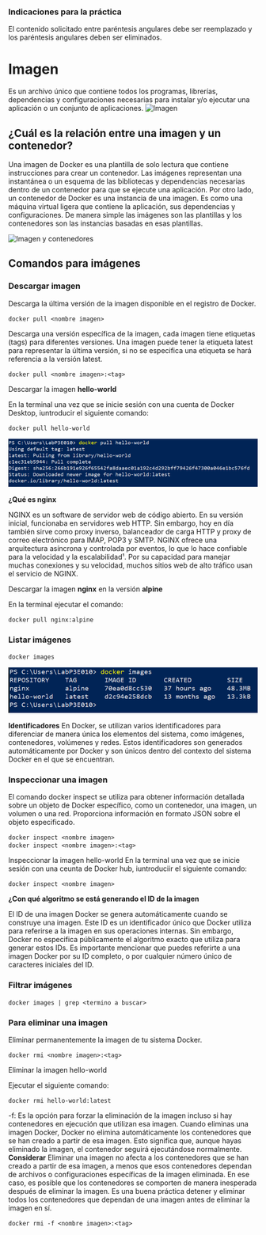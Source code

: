 ### Indicaciones para la práctica
El contenido solicitado entre paréntesis angulares debe ser reemplazado y los paréntesis angulares deben ser eliminados.

# Imagen
Es un archivo único que contiene todos los programas, librerías, dependencias y configuraciones necesarias para instalar y/o ejecutar una aplicación o un conjunto de aplicaciones.
![Imagen](imagenes/imagen.PNG)


## ¿Cuál es la relación entre una imagen y un contenedor?

Una imagen de Docker es una plantilla de solo lectura que contiene instrucciones para crear un contenedor. Las imágenes representan una instantánea o un esquema de las bibliotecas y dependencias necesarias dentro de un contenedor para que se ejecute una aplicación. Por otro lado, un contenedor de Docker es una instancia de una imagen. Es como una máquina virtual ligera que contiene la aplicación, sus dependencias y configuraciones.
De manera simple las imágenes son las plantillas y los contenedores son las instancias basadas en esas plantillas. 


![Imagen y contenedores](imagenes/imagenYcontenedores.JPG)
## Comandos para imágenes

### Descargar imagen
Descarga la última versión de la imagen disponible en el registro de Docker.

```
docker pull <nombre imagen> 
```

Descarga una versión específica de la imagen, cada imagen tiene etiquetas (tags) para diferentes versiones.
Una imagen puede tener la etiqueta latest para representar la última versión, si no se especifica una etiqueta se hará referencia a la versión latest.

```
docker pull <nombre imagen>:<tag>
```

Descargar la imagen **hello-world**

En la terminal una vez que se inicie sesión con una cuenta de Docker Desktop, iuntroducir el siguiente comando:
```
docker pull hello-world
```
![Imagen](imagenes/dockerinfo1.png)

**¿Qué es nginx**

NGINX es un software de servidor web de código abierto. En su versión inicial, funcionaba en servidores web HTTP. Sin embargo, hoy en día también sirve como proxy inverso, balanceador de carga HTTP y proxy de correo electrónico para IMAP, POP3 y SMTP. NGINX ofrece una arquitectura asíncrona y controlada por eventos, lo que lo hace confiable para la velocidad y la escalabilidad¹. Por su capacidad para manejar muchas conexiones y su velocidad, muchos sitios web de alto tráfico usan el servicio de NGINX.

Descargar la imagen  **nginx** en la versión **alpine**

En la terminal ejecutar el comando:
```terminal
docker pull nginx:alpine
```

### Listar imágenes

```
docker images
```

![Imagen](imagenes/dockerimg.png)

**Identificadores**
En Docker, se utilizan varios identificadores para diferenciar de manera única los elementos del sistema, como imágenes, contenedores, volúmenes y redes. Estos identificadores son generados automáticamente por Docker y son únicos dentro del contexto del sistema Docker en el que se encuentran. 

### Inspeccionar una imagen
El comando docker inspect se utiliza para obtener información detallada sobre un objeto de Docker específico, como un contenedor, una imagen, un volumen o una red.  Proporciona información en formato JSON sobre el objeto especificado.

```
docker inspect <nombre imagen>
docker inspect <nombre imagen>:<tag>
```

Inspeccionar la imagen hello-world 
En la terminal una vez que se inicie sesión con una ceunta de Docker hub, iuntroduciir el siguiente comando:
```
docker inspect <nombre imagen>
```

**¿Con qué algoritmo se está generando el ID de la imagen**

El ID de una imagen Docker se genera automáticamente cuando se construye una imagen. Este ID es un identificador único que Docker utiliza para referirse a la imagen en sus operaciones internas. Sin embargo, Docker no especifica públicamente el algoritmo exacto que utiliza para generar estos IDs. Es importante mencionar que puedes referirte a una imagen Docker por su ID completo, o por cualquier número único de caracteres iniciales del ID.

### Filtrar imágenes

```
docker images | grep <termino a buscar>

```

### Para eliminar una imagen
Eliminar permanentemente la imagen de tu sistema Docker.

```
docker rmi <nombre imagen>:<tag>
```

Eliminar la imagen hello-world 

Ejecutar el siguiente comando:
```
docker rmi hello-world:latest
```

-f: Es la opción para forzar la eliminación de la imagen incluso si hay contenedores en ejecución que utilizan esa imagen.
Cuando eliminas una imagen Docker, Docker no elimina automáticamente los contenedores que se han creado a partir de esa imagen. Esto significa que, aunque hayas eliminado la imagen, el contenedor seguirá ejecutándose normalmente.  
**Considerar**
Eliminar una imagen no afecta a los contenedores que se han creado a partir de esa imagen, a menos que esos contenedores dependan de archivos o configuraciones específicas de la imagen eliminada. En ese caso, es posible que los contenedores se comporten de manera inesperada después de eliminar la imagen.
Es una buena práctica detener y eliminar todos los contenedores que dependan de una imagen antes de eliminar la imagen en sí.

```
docker rmi -f <nombre imagen>:<tag>
```

